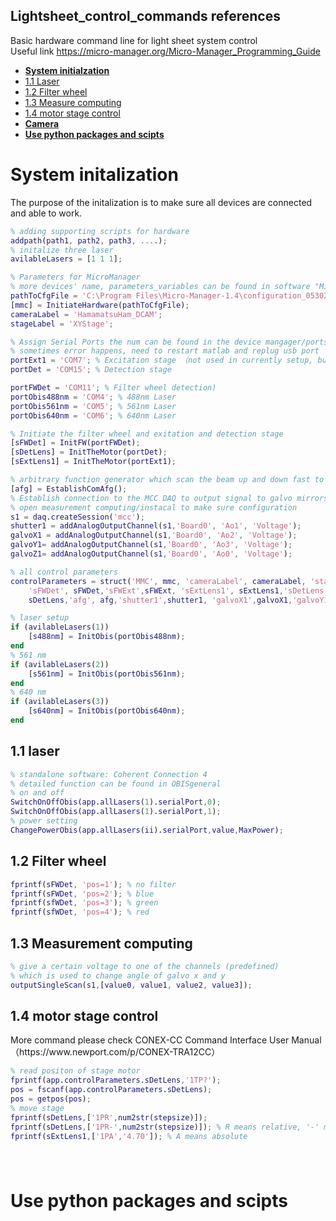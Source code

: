 ## Lightsheet_control_commands references
Basic hardware command line for light sheet system control   
Useful link https://micro-manager.org/Micro-Manager_Programming_Guide

* [**System initialzation**](#1)
 * [1.1 Laser](#1.1)
 * [1.2 Filter wheel](#1.2)
 * [1.3 Measure computing](#1.3)
 * [1.4 motor stage control](#1.4)
* [**Camera**](#2)
* [**Use python packages and scipts**](#3)

  
<h1 id='1'>System initalization</h1>  
The purpose of the initalization is to make sure all devices are connected and able to work.

```Matlab
% adding supporting scripts for hardware
addpath(path1, path2, path3, ....);
% initalize three laser
avilableLasers = [1 1 1];

% Parameters for MicroManager
% more devices' name, parameters_variables can be found in software "Micro-Manager-1.4" under tools/device property browser
pathToCfgFile = 'C:\Program Files\Micro-Manager-1.4\configuration_05302019.cfg';
[mmc] = InitiateHardware(pathToCfgFile); 
cameraLabel = 'HamamatsuHam_DCAM';
stageLabel = 'XYStage';

% Assign Serial Ports the num can be found in the device mangager/ports
% sometimes error happens, need to restart matlab and replug usb port
portExt1 = 'COM7'; % Excitation stage （not used in currently setup, but can be added in need）
portDet = 'COM15'; % Detection stage

portFWDet = 'COM11'; % Filter wheel detection)
portObis488nm = 'COM4'; % 488nm Laser
portObis561nm = 'COM5'; % 561nm Laser
portObis640nm = 'COM6'; % 640nm Laser

% Initiate the filter wheel and exitation and detection stage
[sFWDet] = InitFW(portFWDet);
[sDetLens] = InitTheMotor(portDet); 
[sExtLens1] = InitTheMotor(portExt1);

% arbitrary function generator which scan the beam up and down fast to form light-sheet and also rotate light-sheet
[afg] = EstablishComAfg();
% Establish connection to the MCC DAQ to output signal to galvo mirrors (make sure channels are correct)
% open measurement computing/instacal to make sure configuration
s1 = daq.createSession('mcc');
shutter1 = addAnalogOutputChannel(s1,'Board0', 'Ao1', 'Voltage');
galvoX1 = addAnalogOutputChannel(s1,'Board0', 'Ao2', 'Voltage');
galvoY1= addAnalogOutputChannel(s1,'Board0', 'Ao3', 'Voltage');
galvoZ1= addAnalogOutputChannel(s1,'Board0', 'Ao0', 'Voltage');

% all control parameters
controlParameters = struct('MMC', mmc, 'cameraLabel', cameraLabel, 'stageLabel', stageLabel, ...
    'sFWDet', sFWDet,'sFWExt',sFWExt, 'sExtLens1', sExtLens1,'sDetLens',...
    sDetLens,'afg', afg,'shutter1',shutter1, 'galvoX1',galvoX1,'galvoY1',galvoY1,'s1',s1);

% laser setup
if (avilableLasers(1))
    [s488nm] = InitObis(portObis488nm);    
end
% 561 nm 
if (avilableLasers(2))
    [s561nm] = InitObis(portObis561nm);    
end
% 640 nm
if (avilableLasers(3))
    [s640nm] = InitObis(portObis640nm);    
end
```

<h2 id='1.1'>1.1 laser</h2>

```Matlab
% standalone software: Coherent Connection 4 
% detailed function can be found in OBISgeneral
% on and off
SwitchOnOffObis(app.allLasers(1).serialPort,0);
SwitchOnOffObis(app.allLasers(1).serialPort,1);
% power setting
ChangePowerObis(app.allLasers(ii).serialPort,value,MaxPower);
```
<h2 id='1.2'>1.2 Filter wheel</h2>

```Matlab
fprintf(sFWDet, 'pos=1'); % no filter
fprintf(sFWDet, 'pos=2'); % blue
fprintf(sfWDet, 'pos=3'); % green
fprintf(sfWDet, 'pos=4'); % red
```
<h2 id='1.3'>1.3 Measurement computing</h2>

```Matlab
% give a certain voltage to one of the channels (predefined)
% which is used to change angle of galvo x and y
outputSingleScan(s1,[value0, value1, value2, value3]);
```
<h2 id='1.4'>1.4 motor stage control</h2>  
More command please check CONEX-CC Command Interface User Manual （https://www.newport.com/p/CONEX-TRA12CC）

```Matlab
% read positon of stage motor
fprintf(app.controlParameters.sDetLens,'1TP?');
pos = fscanf(app.controlParameters.sDetLens);
pos = getpos(pos);
% move stage
fprintf(sDetLens,['1PR',num2str(stepsize)]);
fprintf(sDetLens,['1PR-',num2str(stepsize)]); % R means relative, '-' means another direction
fprintf(sExtLens1,['1PA','4.70']); % A means absolute
```
<h1 id='2' Camera</h1>  

```Matlab

```

<h1 id='3'>Use python packages and scipts</h1>  

```Matlab

```


